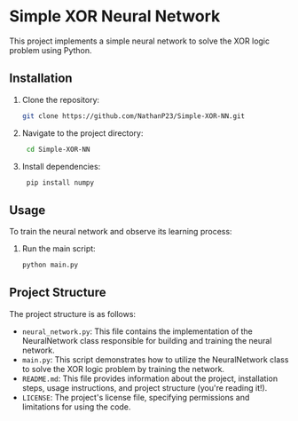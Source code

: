 # Simple XOR Neural Network

This project implements a simple neural network to solve the XOR logic problem using Python.

## Installation

1. Clone the repository:
   ```bash
   git clone https://github.com/NathanP23/Simple-XOR-NN.git

2. Navigate to the project directory:
   ```bash
    cd Simple-XOR-NN

3. Install dependencies:
   ```bash
    pip install numpy

## Usage

To train the neural network and observe its learning process:

1. Run the main script:
   ```bash
   python main.py

## Project Structure

The project structure is as follows:

- `neural_network.py`: This file contains the implementation of the NeuralNetwork class responsible for building and training the neural network.
- `main.py`: This script demonstrates how to utilize the NeuralNetwork class to solve the XOR logic problem by training the network.
- `README.md`: This file provides information about the project, installation steps, usage instructions, and project structure (you're reading it!).
- `LICENSE`: The project's license file, specifying permissions and limitations for using the code.



